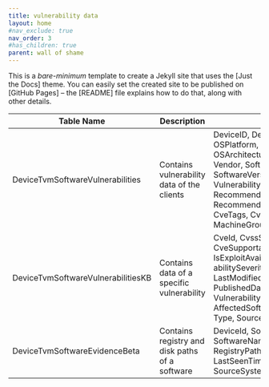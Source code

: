 ```yaml
---
title: vulnerability data
layout: home
#nav_exclude: true
nav_order: 3
#has_children: true
parent: wall of shame
---
```


This is a *bare-minimum* template to create a Jekyll site that uses the [Just the Docs] theme. You can easily set the created site to be published on [GitHub Pages] – the [README] file explains how to do that, along with other details.

| Table Name                         | Description                                    | Fields                                                                                                                                                                                                                                             |
|------------------------------------|------------------------------------------------|----------------------------------------------------------------------------------------------------------------------------------------------------------------------------------------------------------------------------------------------------|
| DeviceTvmSoftwareVulnerabilities   | Contains vulnerability data of the clients     | DeviceID, DeviceName, OSPlatform, OSVersion, OSArchitecture, Software-Vendor, SoftwareName, SoftwareVersion, CveId, VulnerabilitySeverityLevel, RecommendedSecurityUpdate, RecommendedSecurityUpdateId, CveTags, CveMitigationStatus, MachineGroup |
| DeviceTvmSoftwareVulnerabilitiesKB | Contains data of a specific vulnerability      | CveId, CvssScore, CvssVector, CveSupportability, IsExploitAvailable, Vulner-abilitySeverityLevel, LastModifiedTime, PublishedDate, VulnerabilityDescrip-tion, AffectedSoftware, TenantId, Type, SourceSystem                                       |
| DeviceTvmSoftwareEvidenceBeta      | Contains registry and disk paths of a software | DeviceId, SoftwareVendor, SoftwareName, SoftwareVersion, RegistryPaths, DiskPaths, LastSeenTime, TenantId, Type, SourceSystem, MachineGroup                                                                                                        |
